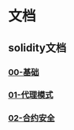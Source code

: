 # 文档
## solidity文档
### [00-基础](./solidity/00-基础.md)

### [01-代理模式](./solidity/01-代理模式.md)

### [02-合约安全](./solidity/02-合约安全.md)